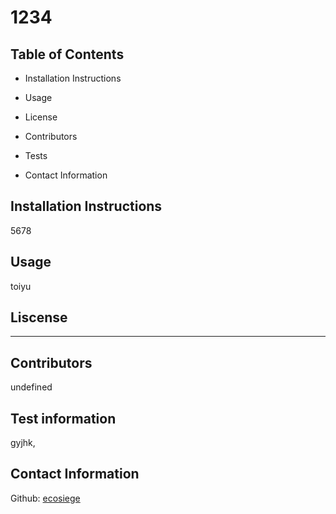 
# 1234

## Table of Contents

* Installation Instructions

* Usage

* License

* Contributors

* Tests

* Contact Information
    
## Installation Instructions

5678

## Usage

toiyu

## Liscense

---

## Contributors

undefined

## Test information

gyjhk,

## Contact Information

Github: [ecosiege](https://github.com/ecosiege)
